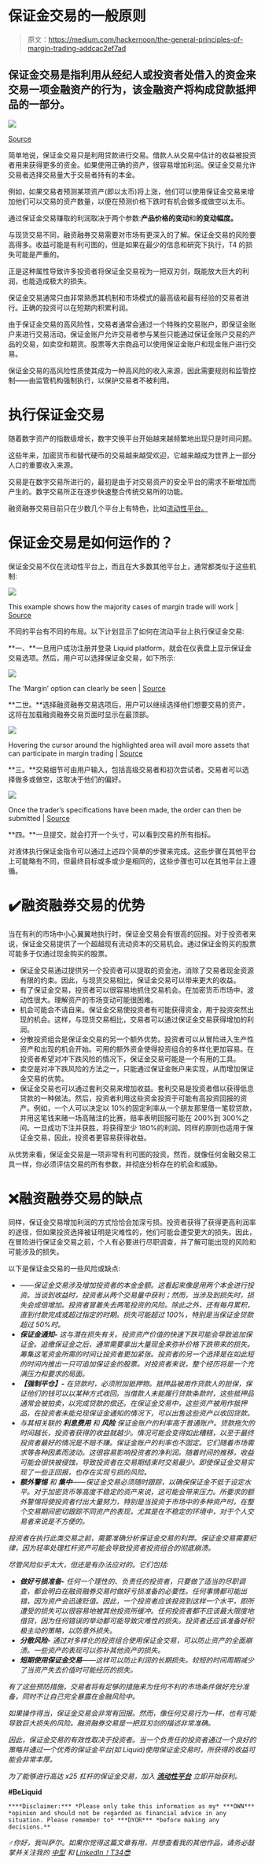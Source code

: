 # 保证金交易的一般原则

> 原文：<https://medium.com/hackernoon/the-general-principles-of-margin-trading-addcac2ef7ad>

## 保证金交易是指利用从经纪人或投资者处借入的资金来交易一项金融资产的行为，该金融资产将构成贷款抵押品的一部分。

![](img/36580a0a5f1d1d35001e28a0d5bef3b8.png)

[Source](https://www.google.co.uk/url?sa=i&rct=j&q=&esrc=s&source=images&cd=&cad=rja&uact=8&ved=2ahUKEwic5si0pffdAhUKJMAKHeXOAmYQjxx6BAgBEAI&url=https%3A%2F%2Fueni.com%2Fen-gb%2Fbusiness%2Fsolihull-b27%2Finvestment-advisor%2Fglobal-fx-trades&psig=AOvVaw2nC5EsgGMXT9drJdvFIO1F&ust=1539103471500315)

简单地说，保证金交易只是利用贷款进行交易。借款人从交易中估计的收益被投资者用来获得更多的资金。如果使用正确的资产，很容易增加利润。保证金交易允许交易者选择交易量大于交易者持有的本金。

例如，如果交易者预测某项资产(即以太币)将上涨，他们可以使用保证金交易来增加他们可以交易的资产数量，以便在预测价格下跌时有机会做多或做空以太币。

通过保证金交易赚取的利润取决于两个参数:**产品价格的变动**和**的变动幅度。**

与现货交易不同，融资融券交易需要对市场有更深入的了解。保证金交易的风险要高得多。收益可能是有利可图的，但是如果在最少的信息和研究下执行，T4 的损失可能是严重的。

正是这种属性导致许多投资者将保证金交易视为一把双刃剑，既能放大巨大的利润，也能造成极大的损失。

保证金交易通常只由非常熟悉其机制和市场模式的最高级和最有经验的交易者进行。正确的投资可以在短期内积累利润。

由于保证金交易的高风险性，交易者通常会通过一个特殊的交易账户，即保证金账户来进行交易活动。保证金账户允许交易者参与某些只能通过保证金账户交易的产品的交易，如卖空和期货。股票等大宗商品可以使用保证金账户和现金账户进行交易。

保证金交易的高风险性质使其成为一种高风险的收入来源，因此需要规则和监管控制——由监管机构强制执行，以保护交易者不被利用。

# 执行保证金交易

随着数字资产的指数级增长，数字交换平台开始越来越频繁地出现只是时间问题。

这些年来，加密货币和替代硬币的交易越来越受欢迎，它越来越成为世界上一部分人口的重要收入来源。

交易是在数字交易所进行的，最初是由于对交易资产的安全平台的需求不断增加而产生的。数字交易所正在逐步快速整合传统交易所的功能。

融资融券交易目前只在少数几个平台上有特色，比如[流动性平台。](http://liquid.com/)

# 保证金交易是如何运作的？

保证金交易不仅在流动性平台上，而且在大多数其他平台上，通常都类似于这些机制:

![](img/a70d93da564b24dc7ad664a647c222dc.png)

This example shows how the majority cases of margin trade will work | [Source](/@salmanmiah)

不同的平台有不同的布局。以下计划显示了如何在流动平台上执行保证金交易:

**一、**一旦用户成功注册并登录 Liquid platform，就会在仪表盘上显示保证金交易选项。然后，用户可以选择保证金交易，如下所示:

![](img/724d621b049a30f968d0a996c8d80864.png)

The ‘Margin’ option can clearly be seen | [Source](http://liquid.com)

**二世。**选择融资融券交易选项后，用户可以继续选择他们想要交易的资产，这将在加载融资融券交易页面时显示在最顶部。

![](img/80f7cdcab6b1cbe1491a7ac3a87cfe5e.png)

Hovering the cursor around the highlighted area will avail more assets that can participate in margin trading | [Source](http://liquid.com)

**三。**交易细节可由用户输入，包括高级交易者和初次尝试者。交易者可以选择做多或做空，这取决于他们的偏好。

![](img/117a69803afdf7b5bc5d46cd136a67e7.png)

Once the trader’s specifications have been made, the order can then be submitted | [Source](http://liquid.com)

**四。**一旦提交，就会打开一个头寸，可以看到交易的所有指标。

对液体执行保证金指令可以通过上述四个简单的步骤来完成。这些步骤在其他平台上可能略有不同，但最终目标或多或少是相同的，这些步骤也可以在其他平台上遵循。

# ✔️融资融券交易的优势

当在有利的市场中小心翼翼地执行时，保证金交易会有很高的回报。对于投资者来说，保证金交易提供了一个超越现有流动资本的交易机会。通过保证金购买的股票可能多于仅通过现金购买的股票。

*   保证金交易通过提供另一个投资者可以提取的资金池，消除了交易者现金资源有限的约束。因此，与现货交易相比，保证金交易可以带来更大的收益。
*   有了保证金交易，投资者可以很容易地抓住交易机会。在加密货币市场中，波动性很大。理解资产的市场变动可能很困难。
*   机会可能会不请自来。保证金交易使投资者有可能获得资金，用于投资突然出现的机会。这样，与现货交易相比，交易者可以通过保证金交易获得增加的利润。
*   分散投资组合是保证金交易的另一个额外优势。投资者可以从冒险进入生产性资产和出现的机会开始。可用的额外资金使得投资组合的多样化更加容易。在投资者希望对冲下跌风险的情况下，保证金交易可能是一个有用的工具。
*   卖空是对冲下跌风险的方法之一，只能通过保证金账户来实现，从而增加保证金交易的优势。
*   保证金交易也可以通过套利交易来增加收益。套利交易是投资者借以获得低息贷款的一种做法。然后，投资者利用这些资金投资于可能有高投资回报的资产。例如，一个人可以决定以 10%的固定利率从一个朋友那里借一笔软贷款，并用这笔钱来赌一场高赌注的比赛，赔率表明回报可能在 200%到 300%之间。一旦成功下注并获胜，将获得至少 180%的利润。同样的原则也适用于保证金交易，因此，投资者更容易获得收益。

从优势来看，保证金交易是一项非常有利可图的投资。然而，就像任何金融交易工具一样，你必须评估交易的所有参数，并彻底分析存在的机会和威胁。

# ❌融资融券交易的缺点

同样，保证金交易增加利润的方式恰恰会加深亏损。投资者获得了获得更高利润率的途径，但如果投资选择被证明是灾难性的，他们可能会遭受更大的损失。因此，在冒险进行保证金交易之前，个人有必要进行尽职调查，并了解可能出现的风险和可能涉及的损失。

以下是保证金交易的一些风险或缺点:

*   *——保证金交易涉及增加投资者的本金金额。这看起来像是用两个本金进行投资。当谈到收益时，投资者从两个交易量中获利；然而，当涉及到损失时，损失会成倍增加。投资者冒着失去两笔投资的风险。除此之外，还有每月累积，直到付款完成或超过指定的时期。损失可能超过 100%，特别是当保证金贷款超过 50%时。*
*   ****保证金通知-*** 这与潜在损失有关。投资资产价值的快速下跌可能会导致追加保证金。追缴保证金之后，通常需要拿出大量现金来弥补价格下跌带来的损失。筹集这笔资金所需的时间让投资者更加紧张。投资者的另一个选择是在如此短的时间内推出一只可追加保证金的股票。对投资者来说，整个经历将是一个充满压力和要求的局面。*
*   ****【强制平仓】-*** 在贷款时，必须附加抵押物。抵押品被用作贷款人的担保，保证他们的钱可以以某种方式收回。当借款人未能履行贷款条款时，这些抵押品通常会被拍卖，以完成贷款的偿还。在保证金交易中，这些资产被用作抵押品，在投资者未能兑现保证金通知的情况下，可以出售这些资产以收回贷款。*
*   *与其相关联的 ***利息费用*** 和 ***风险*** 保证金账户的利率高于普通账户。贷款拖欠的时间越长，投资者获得的收益就越少。情况可能会变得如此糟糕，以至于最终投资者最好的情况是不赔不赚。保证金账户的利率也不固定。它们随着市场需求等各种因素而波动。这很容易影响投资者的净利润。随着时间的推移，收益可能会很快被侵蚀，导致投资者在交易期结束时交易最少。即使保证金交易实现了一些正回报，也存在实现亏损的风险。*
*   ****额外警惕*** 和 ***集中***——保证金交易必须随时跟踪，以确保保证金不低于设定水平。对于加密货币等高度不稳定的资产来说，这可能会带来压力。所要求的额外警惕将使投资者付出大量努力，特别是当投资于市场中的多种资产时。在整个交易期间密切跟踪不同资产的表现，尤其是在不稳定的环境中，对于个人交易者来说是不方便的。*

*投资者在执行此类交易之前，需要准确分析保证金交易的利弊。保证金交易需要纪律，因为轻率处理杠杆资产可能会导致投资者投资组合的彻底崩溃。*

*尽管风险似乎太大，但还是有办法应对的。它们包括:*

*   ****做好亏损准备-*** 任何一个理性的、负责任的投资者，只要做了适当的尽职调查，都会明白在融资融券交易时做好亏损准备的必要性。任何事情都可能出错，因为资产会迅速贬值。因此，一个投资者应该投资到这样一个水平，即所遭受的损失可以很容易地被其他投资所缓冲。任何投资者都不应该最大限度地借贷，因为任何错误的举动都可能导致灾难性的损失。投资者还应该准备好积极主动的策略，以防意外损失。*
*   ****分散风险-*** 通过对多样化的投资组合使用保证金交易，可以防止资产的全面崩溃。一些资产的表现可以弥补其他资产的损失。*
*   ****短期使用保证金交易***——这样可以防止利润的长期损失。较短的时间周期减少了当资产失去价值时可能经历的损失。*

*有了这些预防措施，交易者将有足够的措施来为任何不利的市场条件做好充分准备，同时不让自己完全暴露在金融风险中。*

*如果操作得当，保证金交易会非常有回报。然而，像任何交易行为一样，也有可能导致巨大损失的风险。融资融券交易是一把双刃剑的描述非常准确。*

*因此，保证金交易的有效性取决于投资者。当一个负责任的投资者通过一个良好的策略并通过一个优秀的保证金平台(如 Liquid)使用保证金交易时，所获得的收益可能会非常丰厚。*

*为了能够进行高达 x25 杠杆的保证金交易，加入 [**流动性平台**](http://liquid.com/) 立即开始获利。*

****#BeLiquid****

```
****Disclaimer:*** *Please only take this information as my* ***OWN*** *opinion and should not be regarded as financial advice in any situation. Please remember to* ***DYOR*** *before making any decisions.**
```

*♂️你好，我叫萨尔。*如果你觉得这篇文章有用，并想查看我的其他作品，请务必鼓掌并关注我的* [*中型*](/@salmanmiah) *和* [*LinkedIn！*T34*😎*](https://linkedin.com/in/salman-miah-57aa90a0/)*